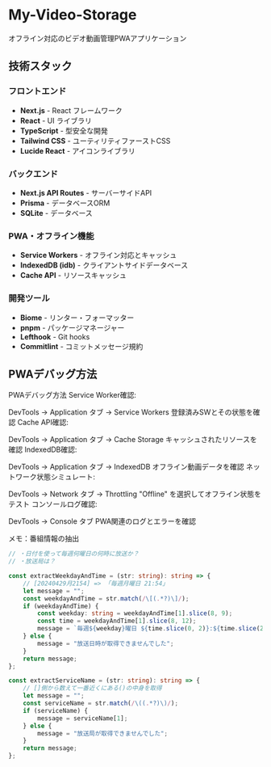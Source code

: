 # My-Video-Storage

オフライン対応のビデオ動画管理PWAアプリケーション

## 技術スタック

### フロントエンド
- **Next.js** - React フレームワーク
- **React** - UI ライブラリ
- **TypeScript** - 型安全な開発
- **Tailwind CSS** - ユーティリティファーストCSS
- **Lucide React** - アイコンライブラリ

### バックエンド
- **Next.js API Routes** - サーバーサイドAPI
- **Prisma** - データベースORM
- **SQLite** - データベース

### PWA・オフライン機能
- **Service Workers** - オフライン対応とキャッシュ
- **IndexedDB (idb)** - クライアントサイドデータベース
- **Cache API** - リソースキャッシュ

### 開発ツール
- **Biome** - リンター・フォーマッター
- **pnpm** - パッケージマネージャー
- **Lefthook** - Git hooks
- **Commitlint** - コミットメッセージ規約

## PWAデバッグ方法
PWAデバッグ方法
Service Worker確認:

DevTools → Application タブ → Service Workers
登録済みSWとその状態を確認
Cache API確認:

DevTools → Application タブ → Cache Storage
キャッシュされたリソースを確認
IndexedDB確認:

DevTools → Application タブ → IndexedDB
オフライン動画データを確認
ネットワーク状態シミュレート:

DevTools → Network タブ → Throttling
"Offline" を選択してオフライン状態をテスト
コンソールログ確認:

DevTools → Console タブ
PWA関連のログとエラーを確認


メモ：番組情報の抽出

```typescript
// ・日付を使って毎週何曜日の何時に放送か？
// ・放送局は？

const extractWeekdayAndTime = (str: string): string => {
	// [20240429月2154] => 「毎週月曜日 21:54」
	let message = "";
	const weekdayAndTime = str.match(/\[(.*?)\]/);
	if (weekdayAndTime) {
		const weekday: string = weekdayAndTime[1].slice(8, 9);
		const time = weekdayAndTime[1].slice(8, 12);
		message = `毎週${weekday}曜日 ${time.slice(0, 2)}:${time.slice(2, 4)}`;
	} else {
		message = "放送日時が取得できませんでした";
	}
	return message;
};

const extractServiceName = (str: string): string => {
	// []側から数えて一番近くにある()の中身を取得
	let message = "";
	const serviceName = str.match(/\((.*?)\)/);
	if (serviceName) {
		message = serviceName[1];
	} else {
		message = "放送局が取得できませんでした";
	}
	return message;
};

```